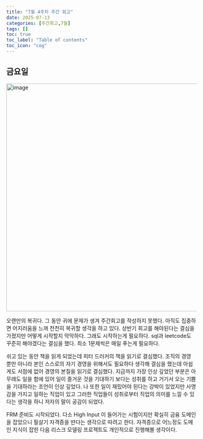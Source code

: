 ```yaml
---
title: "7월 4주차 주간 회고"
date: 2025-07-13
categories: [주간회고,7월]
tags: []
toc: true
toc_label: "Table of contents"
toc_icon: "cog"
---
```


## 금요일
<img width="1930" height="602" alt="image" src="https://github.com/user-attachments/assets/6d06a50f-5913-4f1e-ab6b-6d1d84042788" />

오랜만의 복귀다. 그 동안 귀에 문제가 생겨 주간회고를 작성하지 못했다. 아직도 집중하면 어지러움을 느껴 천천히 복귀할 생각을 하고 있다. 상반기 회고를 해야된다는 결심을 가졌지만 어떻게 시작할지 막막하다. 그래도 시작하는게 필요하다.
sql과 leetcode도 꾸준히 해야겠다는 결심을 했다. 최소 1문제씩은 매일 푸는게 필요하다. 

쉬고 있는 동안 책을 읽게 되었는데 피터 드러커의 책을 읽기로 결심했다. 조직의 경영 뿐만 아니라 본인 스스로의 자기 경영을 위해서도 필요하다 생각해 결심을 했는데 아쉽게도 서점에 없어 경영의 본질을 읽기로 결심했다.
지금까지 가장 인상 깊었던 부분은 아무래도 일을 함에 있어 일이 즐거운 것을 기대하기 보다는 성취를 하고 거기서 오는 기쁨을 기대하라는 조언이 인상 깊었다. 나 또한 일이 재밌어야 된다는 강박이 있었지만 사명감을 가지고 일하는
직업이 있고 그러한 직업들이 성취로부터 직업의 의미를 느낄 수 있다는 생각을 하니 저자의 말이 공감이 되었다.

FRM 준비도 시작되었다. 다소 High Input 이 들어가는 시험이지만 확실히 금융 도메인을 잡았으니 필살기 자격증을 딴다는 생각으로 따려고 한다. 자격증으로 어느정도 도메인 지식이 잡힌 다음 리스크 모델링 프로젝트도 개인적으로 진행해볼 생각이다.

